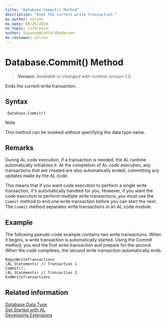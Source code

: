 ```yaml
---
title: "Database.Commit() Method"
description: "Ends the current write transaction."
ms.author: solsen
ms.date: 08/26/2024
ms.topic: reference
author: SusanneWindfeldPedersen
ms.reviewer: solsen
---
```

[//]: # (START>DO_NOT_EDIT)
[//]: # (IMPORTANT:Do not edit any of the content between here and the END>DO_NOT_EDIT.)
[//]: # (Any modifications should be made in the .xml files in the ModernDev repo.)
# Database.Commit() Method
> **Version**: _Available or changed with runtime version 1.0._

Ends the current write transaction.


## Syntax
```AL
 Database.Commit()
```
> [!NOTE]
> This method can be invoked without specifying the data type name.


[//]: # (IMPORTANT: END>DO_NOT_EDIT)

## Remarks

During AL code execution, if a transaction is needed, the AL runtime automatically initializes it. At the completion of AL code execution, any transactions that are created are also automatically ended, committing any updates made by the AL code.

This means that if you want code execution to perform a single write transaction, it's automatically handled for you. However, if you want the code execution to perform multiple write transactions, you must use the `Commit` method to end one write transaction before you can start the next. The `Commit` method separates write transactions in an AL code module.

## Example

The following pseudo-code example contains two write transactions. When it begins, a write transaction is automatically started. Using the Commit method, you end the first write transaction and prepare for the second. When the code completes, the second write transaction automatically ends.  

```  
BeginWriteTransactions  
(AL Statements) // Transaction 1  
Commit();  
(AL Statements) // Transaction 2  
EndWriteTransactions   
```  

## Related information

[Database Data Type](database-data-type.md)  
[Get Started with AL](../../devenv-get-started.md)  
[Developing Extensions](../../devenv-dev-overview.md)